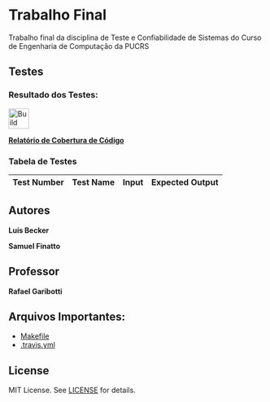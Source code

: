 Trabalho Final
=
Trabalho final da disciplina de Teste e Confiabilidade de Sistemas do Curso de Engenharia de Computação da PUCRS

Testes
-

### Resultado dos Testes:

[<img alt="Build Status" src="https://travis-ci.org/LufeSantos/TCS.svg?branch=trabalho-final" height="40">][travis-url]

**[Relatório de Cobertura de Código](http://htmlpreview.github.io/?https://github.com/LufeSantos/TCS/blob/gh-pages/coverage/gcoverage.html)**

### Tabela de Testes
|Test Number| Test Name | Input | Expected Output |
|-|-|-|-|

Autores
------
**Luís Becker**

**Samuel Finatto**

Professor
-------
**Rafael Garibotti**

Arquivos Importantes:
----

* [Makefile](Makefile)
* [.travis.yml](.travis.yml)

License
-------
MIT License. See [LICENSE](LICENSE) for details.

[main-url]: https://github.com/LufeSantos/TCS
[readme-url]: https://github.com/LufeSantos/TCS/blob/warmup/README.md
[license-url]: https://github.com/LufeSantos/TCS/blob/warmup/LICENSE
[license-img]: https://img.shields.io/github/license/rsp/travis-hello-modern-cpp.svg
[travis-url]: https://travis-ci.org/github/LufeSantos/TCS
[travis-img]: https://travis-ci.org/LufeSantos/TCS.svg?branch=warmup
[github-follow-url]: https://github.com/LufeSantos/TCS
